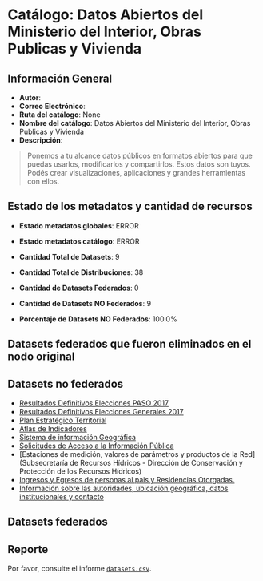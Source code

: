 
# Catálogo: Datos Abiertos del Ministerio del Interior, Obras Publicas y Vivienda

## Información General

- **Autor**: 
- **Correo Electrónico**: 
- **Ruta del catálogo**: None
- **Nombre del catálogo**: Datos Abiertos del Ministerio del Interior, Obras Publicas y Vivienda
- **Descripción**:

> Ponemos a tu alcance datos públicos en formatos abiertos para que puedas usarlos, modificarlos y compartirlos. Estos datos son tuyos. Podés crear visualizaciones, aplicaciones y grandes herramientas con ellos.

## Estado de los metadatos y cantidad de recursos

- **Estado metadatos globales**: ERROR
- **Estado metadatos catálogo**: ERROR
- **Cantidad Total de Datasets**: 9
- **Cantidad Total de Distribuciones**: 38

- **Cantidad de Datasets Federados**: 0
- **Cantidad de Datasets NO Federados**: 9
- **Porcentaje de Datasets NO Federados**: 100.0%

## Datasets federados que fueron eliminados en el nodo original



## Datasets no federados

- [Resultados Definitivos Elecciones PASO 2017](https://datos.mininterior.gob.ar/dataset/resultados-definitivos-elecciones-paso-2017)
- [Resultados Definitivos Elecciones Generales 2017](https://datos.mininterior.gob.ar/dataset/resultados-definitivos-elecciones-generales-2017)
- [Plan Estratégico Territorial](http://www.mininterior.gob.ar/planificacion/plan-estrategico.php)
- [Atlas de Indicadores](http://atlasid.planificacion.gob.ar/)
- [Sistema de información Geográfica](http://sig.planificacion.gob.ar)
- [Solicitudes de Acceso a la Información Pública](https://datos.mininterior.gob.ar/dataset/solicitudes-de-acceso-a-la-informacion-publica)
- [Estaciones de medición, valores de parámetros y productos de la Red](Subsecretaría de Recursos Hídricos - Dirección de Conservación y Protección de los Recursos Hídricos)
- [Ingresos y Egresos de personas al pais y Residencias Otorgadas.](https://www.migraciones.gov.ar)
- [Información sobre las autoridades, ubicación geográfica, datos institucionales y contacto](https://datos.mininterior.gob.ar/dataset/informacion-sobre-las-autoridades-ubicacion-geografica-datos-institucionales-y-contacto)

## Datasets federados



## Reporte

Por favor, consulte el informe [`datasets.csv`](datasets.csv).
